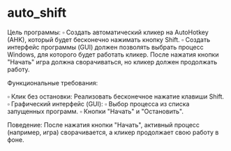 # auto_shift

Цель программы:
▫️ Создать автоматический кликер на AutoHotkey (AHK), который будет бесконечно нажимать кнопку Shift. 
▫️ Создать интерфейс программы (GUI) должен позволять выбрать процесс Windows, для которого будет работать кликер. После нажатия кнопки "Начать" игра должна сворачиваться, но кликер должен продолжать работу.

Функциональные требования:

▫️ Клик без остановки: Реализовать бесконечное нажатие клавиши Shift.
▫️ Графический интерфейс (GUI):
▫️ Выбор процесса из списка запущенных программ.
▫️ Кнопки "Начать" и "Остановить".

Поведение: После нажатия кнопки "Начать", активный процесс (например, игра) сворачивается, а кликер продолжает свою работу в фоне.

